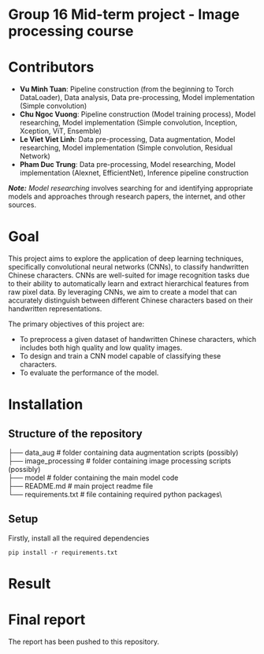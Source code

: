 Group 16 Mid-term project - Image processing course
==============

# Contributors
- **Vu Minh Tuan**: Pipeline construction (from the beginning to Torch DataLoader), Data analysis, Data pre-processing, Model implementation (Simple convolution)
- **Chu Ngoc Vuong**: Pipeline construction (Model training process), Model researching, Model implementation (Simple convolution, Inception, Xception, ViT, Ensemble)
- **Le Viet Viet Linh**: Data pre-processing, Data augmentation, Model researching, Model implementation (Simple convolution, Residual Network)
- **Pham Duc Trung**: Data pre-processing, Model researching, Model implementation (Alexnet, EfficientNet), Inference pipeline construction

**_Note:_** _Model researching_ involves searching for and identifying appropriate models and approaches through research papers, the internet, and other sources.

# Goal
This project aims to explore the application of deep learning techniques, specifically convolutional neural networks (CNNs), to classify handwritten Chinese characters. CNNs are well-suited for image recognition tasks due to their ability to automatically learn and extract hierarchical features from raw pixel data. By leveraging CNNs, we aim to create a model that can accurately distinguish between different Chinese characters based on their handwritten representations.

The primary objectives of this project are:
- To preprocess a given dataset of handwritten Chinese characters, which includes both high quality and low quality images.
- To design and train a CNN model capable of classifying these characters.
- To evaluate the performance of the model.

# Installation
## Structure of the repository

├── data_aug  # folder containing data augmentation scripts (possibly)\
├── image_processing  # folder containing image processing scripts (possibly)\
├── model  # folder containing the main model code\
├── README.md  # main project readme file\
└── requirements.txt  # file containing required python packages\

## Setup
Firstly, install all the required dependencies

```
pip install -r requirements.txt
```


# Result

# Final report
The report has been pushed to this repository.
